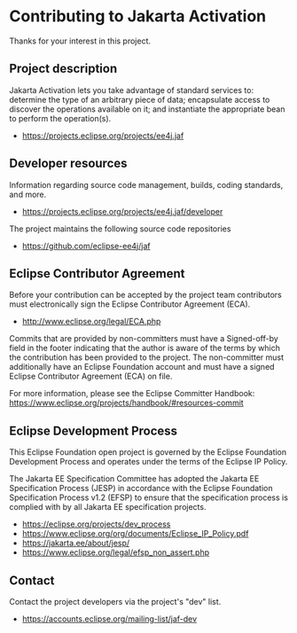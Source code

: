 # Contributing to Jakarta Activation

Thanks for your interest in this project.

## Project description

Jakarta Activation lets you take advantage of standard services to:
determine the type of an arbitrary piece of data; encapsulate access to
discover the operations available on it; and instantiate the
appropriate bean to perform the operation(s).

* https://projects.eclipse.org/projects/ee4j.jaf

## Developer resources

Information regarding source code management, builds, coding standards, and
more.

* https://projects.eclipse.org/projects/ee4j.jaf/developer

The project maintains the following source code repositories

* https://github.com/eclipse-ee4j/jaf

## Eclipse Contributor Agreement

Before your contribution can be accepted by the project team contributors must
electronically sign the Eclipse Contributor Agreement (ECA).

* http://www.eclipse.org/legal/ECA.php

Commits that are provided by non-committers must have a Signed-off-by field in
the footer indicating that the author is aware of the terms by which the
contribution has been provided to the project. The non-committer must
additionally have an Eclipse Foundation account and must have a signed Eclipse
Contributor Agreement (ECA) on file.

For more information, please see the Eclipse Committer Handbook:
https://www.eclipse.org/projects/handbook/#resources-commit

## Eclipse Development Process

This Eclipse Foundation open project is governed by the Eclipse Foundation
Development Process and operates under the terms of the Eclipse IP Policy.

The Jakarta EE Specification Committee has adopted the Jakarta EE Specification
Process (JESP) in accordance with the Eclipse Foundation Specification Process
v1.2 (EFSP) to ensure that the specification process is complied with by all
Jakarta EE specification projects.

* https://eclipse.org/projects/dev_process
* https://www.eclipse.org/org/documents/Eclipse_IP_Policy.pdf
* https://jakarta.ee/about/jesp/
* https://www.eclipse.org/legal/efsp_non_assert.php

## Contact

Contact the project developers via the project's "dev" list.

* https://accounts.eclipse.org/mailing-list/jaf-dev


